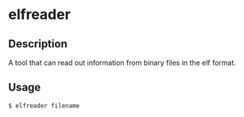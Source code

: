 # elfreader

## Description
A tool that can read out information from binary files in the elf format.

## Usage
```
$ elfreader filename
```
